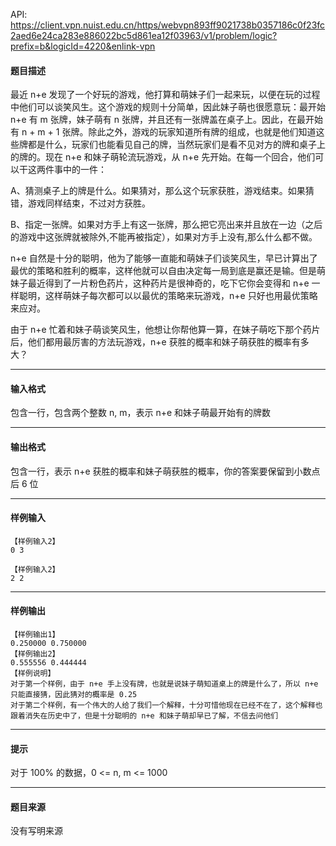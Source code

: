 API: https://client.vpn.nuist.edu.cn/https/webvpn893ff9021738b0357186c0f23fc2aed6e24ca283e886022bc5d861ea12f03963/v1/problem/logic?prefix=b&logicId=4220&enlink-vpn

#### 题目描述

最近 n+e 发现了一个好玩的游戏，他打算和萌妹子们一起来玩，以便在玩的过程中他们可以谈笑风生。这个游戏的规则十分简单，因此妹子萌也很愿意玩：最开始 n+e 有 m 张牌，妹子萌有 n 张牌，并且还有一张牌盖在桌子上。因此，在最开始有 n + m + 1 张牌。除此之外，游戏的玩家知道所有牌的组成，也就是他们知道这些牌都是什么，玩家们也能看见自己的牌，当然玩家们是看不见对方的牌和桌子上的牌的。现在 n+e 和妹子萌轮流玩游戏，从 n+e 先开始。在每一个回合，他们可以干这两件事中的一件：

A、猜测桌子上的牌是什么。如果猜对，那么这个玩家获胜，游戏结束。如果猜错，游戏同样结束，不过对方获胜。

B、指定一张牌。如果对方手上有这一张牌，那么把它亮出来并且放在一边（之后的游戏中这张牌就被除外,不能再被指定），如果对方手上没有,那么什么都不做。

n+e 自然是十分的聪明，他为了能够一直能和萌妹子们谈笑风生，早已计算出了最优的策略和胜利的概率，这样他就可以自由决定每一局到底是赢还是输。但是萌妹子最近得到了一片粉色药片，这种药片是很神奇的，吃下它你会变得和 n+e 一样聪明，这样萌妹子每次都可以以最优的策略来玩游戏，n+e 只好也用最优策略来应对。

由于 n+e 忙着和妹子萌谈笑风生，他想让你帮他算一算，在妹子萌吃下那个药片后，他们都用最厉害的方法玩游戏，n+e 获胜的概率和妹子萌获胜的概率有多大？

---

#### 输入格式

包含一行，包含两个整数 n, m，表示 n+e 和妹子萌最开始有的牌数

---

#### 输出格式

包含一行，表示 n+e 获胜的概率和妹子萌获胜的概率，你的答案要保留到小数点后 6 位

---

#### 样例输入
```
【样例输入2】
0 3

【样例输入2】
2 2
```

---

#### 样例输出
```
【样例输出1】
0.250000 0.750000
【样例输出2】
0.555556 0.444444
【样例说明】
对于第一个样例，由于 n+e 手上没有牌，也就是说妹子萌知道桌上的牌是什么了，所以 n+e 只能直接猜，因此猜对的概率是 0.25
对于第二个样例，有一个伟大的人给了我们一个解释，十分可惜他现在已经不在了，这个解释也跟着消失在历史中了，但是十分聪明的 n+e 和妹子萌却早已了解，不信去问他们
```

---

#### 提示

对于 100% 的数据，0 <= n, m <= 1000

---

#### 题目来源

没有写明来源